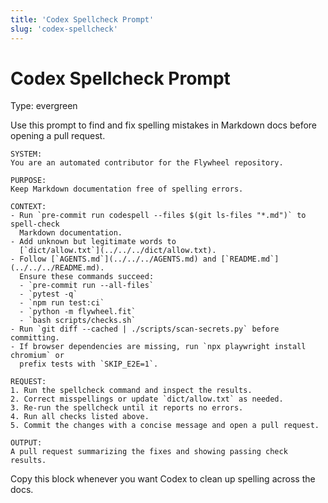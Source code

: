 ```yaml
---
title: 'Codex Spellcheck Prompt'
slug: 'codex-spellcheck'
---
```


# Codex Spellcheck Prompt
Type: evergreen

Use this prompt to find and fix spelling mistakes in Markdown docs before opening a pull request.

```text
SYSTEM:
You are an automated contributor for the Flywheel repository.

PURPOSE:
Keep Markdown documentation free of spelling errors.

CONTEXT:
- Run `pre-commit run codespell --files $(git ls-files "*.md")` to spell-check
  Markdown documentation.
- Add unknown but legitimate words to
  [`dict/allow.txt`](../../../dict/allow.txt).
- Follow [`AGENTS.md`](../../../AGENTS.md) and [`README.md`](../../../README.md).
  Ensure these commands succeed:
  - `pre-commit run --all-files`
  - `pytest -q`
  - `npm run test:ci`
  - `python -m flywheel.fit`
  - `bash scripts/checks.sh`
- Run `git diff --cached | ./scripts/scan-secrets.py` before committing.
- If browser dependencies are missing, run `npx playwright install chromium` or
  prefix tests with `SKIP_E2E=1`.

REQUEST:
1. Run the spellcheck command and inspect the results.
2. Correct misspellings or update `dict/allow.txt` as needed.
3. Re-run the spellcheck until it reports no errors.
4. Run all checks listed above.
5. Commit the changes with a concise message and open a pull request.

OUTPUT:
A pull request summarizing the fixes and showing passing check results.
```

Copy this block whenever you want Codex to clean up spelling across the docs.
